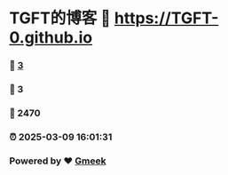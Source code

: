 # TGFT的博客 :link: https://TGFT-0.github.io 
### :page_facing_up: [3](https://TGFT-0.github.io/tag.html) 
### :speech_balloon: 3 
### :hibiscus: 2470 
### :alarm_clock: 2025-03-09 16:01:31 
### Powered by :heart: [Gmeek](https://github.com/Meekdai/Gmeek)
